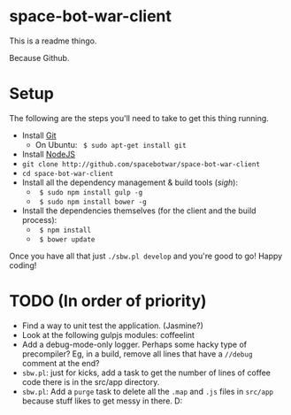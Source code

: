space-bot-war-client
====================

This is a readme thingo.


Because Github.

Setup
=====

The following are the steps you'll need to take to get this thing running.

- Install [Git](http://git-scm.com)
    - On Ubuntu: ` $ sudo apt-get install git`
- Install [NodeJS](http://nodejs.org)
- `git clone http://github.com/spacebotwar/space-bot-war-client`
- `cd space-bot-war-client`
- Install all the dependency management & build tools (*sigh*):
    - ` $ sudo npm install gulp -g`
    - ` $ sudo npm install bower -g`
- Install the dependencies themselves (for the client and the build process):
    - ` $ npm install`
    - ` $ bower update`

Once you have all that just `./sbw.pl develop` and you're good to go! Happy coding!

TODO (In order of priority)
===========================

- Find a way to unit test the application. (Jasmine?)
- Look at the following gulpjs modules: coffeelint
- Add a debug-mode-only logger. Perhaps some hacky type of precompiler? Eg,
in a build, remove all lines that have a `//debug` comment at the end?
- `sbw.pl`: just for kicks, add a task to get the number of lines of coffee
code there is in the src/app directory.
- `sbw.pl`: Add a `purge` task to delete all the `.map` and `.js` files in 
`src/app` because stuff likes to get messy in there. D:
